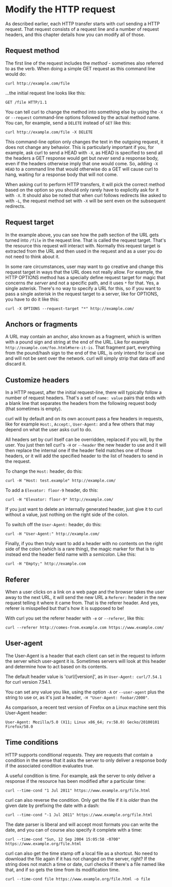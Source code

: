 # Modify the HTTP request

As described earlier, each HTTP transfer starts with curl sending a HTTP
request. That request consists of a request line and a number of request
headers, and this chapter details how you can modify all of those.

## Request method

The first line of the request includes the *method* - sometimes also referred
to as the verb. When doing a simple GET request as this command line would do:

    curl http://example.com/file

…the initial request line looks like this:

    GET /file HTTP/1.1

You can tell curl to change the method into something else by using the `-X`
or `--request` command-line options followed by the actual method name. You
can, for example, send a `DELETE` instead of `GET` like this:

    curl http://example.com/file -X DELETE

This command-line option only changes the text in the outgoing request, it
does not change any behavior. This is particularly important if you, for
example, ask curl to send a HEAD with `-X`, as HEAD is specified to send all
the headers a GET response would get but *never* send a response body, even if
the headers otherwise imply that one would come. So, adding `-X HEAD` to a
command line that would otherwise do a GET will cause curl to hang, waiting
for a response body that will not come.

When asking curl to perform HTTP transfers, it will pick the correct method
based on the option so you should only rarely have to explicitly ask for
it with `-X`. It should also be noted that when curl follows redirects like
asked to with `-L`, the request method set with `-X` will be sent even on the
subsequent redirects.

## Request target

In the example above, you can see how the path section of the URL gets turned
into `/file` in the request line. That is called the request target. That's
the resource this request will interact with. Normally this request target is
extracted from the URL and then used in the request and as a user you do not
need to think about it.

In some rare circumstances, user may want to go creative and change this
request target in ways that the URL does not really allow. For example, the
HTTP OPTIONS method has a specially define request target for magic that
concerns *the server* and not a specific path, and it uses `*` for that. Yes,
a single asterisk. There's no way to specify a URL for this, so if you want to
pass a single asterisk in the request target to a server, like for OPTIONS,
you have to do it like this:

    curl -X OPTIONS --request-target "*" http://example.com/

## Anchors or fragments

A URL may contain an anchor, also known as a fragment, which is written with a
pound sign and string at the end of the URL. Like for example
`http://example.com/foo.html#here-it-is`. That fragment part, everything from
the pound/hash sign to the end of the URL, is only intend for local use and
will not be sent over the network. curl will simply strip that data off and
discard it.

## Customize headers

In a HTTP request, after the initial request-line, there will typically follow
a number of request headers. That's a set of `name: value` pairs that ends
with a blank line that separates the headers from the following request body
(that sometimes is empty).

curl will by default and on its own account pass a few headers in requests,
like for example `Host:`, `Accept:`, `User-Agent:` and a few others that may
depend on what the user asks curl to do.

All headers set by curl itself can be overridden, replaced if you will, by the
user. You just then tell curl's `-H` or `--header` the new header to use and
it will then replace the internal one if the header field matches one of those
headers, or it will add the specified header to the list of headers to send in
the request.

To change the `Host:` header, do this:

    curl -H "Host: test.example" http://example.com/

To add a `Elevator: floor-9` header, do this:

    curl -H "Elevator: floor-9" http://example.com/

If you just want to delete an internally generated header, just give it to
curl without a value, just nothing on the right side of the colon.

To switch off the `User-Agent:` header, do this:

    curl -H "User-Agent:" http://example.com/

Finally, if you then truly want to add a header with no contents on the right
side of the colon (which is a rare thing), the magic marker for that is to
instead end the header field name with a *semicolon*. Like this:

    curl -H "Empty;" http://example.com

## Referer

When a user clicks on a link on a web page and the browser takes the user away
to the next URL, it will send the new URL a `Referer:` header in the new
request telling it where it came from. That is the referer header. And yes,
referer is misspelled but that's how it is supposed to be!

With curl you set the referer header with `-e` or `--referer`, like this:

    curl --referer http://comes-from.example.com https://www.example.com/

## User-agent

The User-Agent is a header that each client can set in the request to inform
the server which user-agent it is. Sometimes servers will look at this header
and determine how to act based on its contents.

The default header value is 'curl/[version]', as in `User-Agent: curl/7.54.1`
for curl version 7.54.1.

You can set any value you like, using the option `-A` or `--user-agent` plus
the string to use or, as it's just a header, `-H "User-Agent: foobar/2000"`.

As comparison, a recent test version of Firefox on a Linux machine sent this
User-Agent header:

`User-Agent: Mozilla/5.0 (X11; Linux x86_64; rv:58.0) Gecko/20100101 Firefox/58.0`

## Time conditions

HTTP supports conditional requests. They are requests that contain a condition
in the sense that it asks the server to only deliver a response body if the
associated condition evaluates true.

A useful condition is time. For example, ask the server to only deliver a
response if the resource has been modified after a particular time:

    curl --time-cond "1 Jul 2011" https://www.example.org/file.html

curl can also reverse the condition. Only get the file if it is *older* than
the given date by prefixing the date with a dash:

    curl --time-cond "-1 Jul 2011" https://www.example.org/file.html

The date parser is liberal and will accept most formats you can write the
date, and you can of course also specify it complete with a time:

    curl --time-cond "Sun, 12 Sep 2004 15:05:58 -0700" https://www.example.org/file.html

curl can also get the time stamp off a local file as a shortcut. No need to
download the file again if it has not changed on the server, right? If the
string does not match a time or date, curl checks if there's a file named like
that, and if so gets the time from its modification time.

    curl --time-cond file https://www.example.org/file.html -o file

